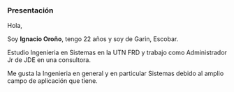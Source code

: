 ###  Presentación 

Hola,

Soy **Ignacio Oroño**, tengo 22 años y soy de Garin, Escobar.

Estudio Ingenieria en Sistemas en la UTN FRD y trabajo como Administrador Jr de JDE en una consultora.

Me gusta la Ingenieria en general y en particular Sistemas debido al amplio campo de aplicación que tiene.
